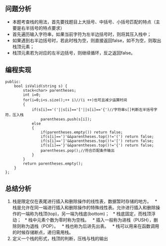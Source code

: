 ## 问题分析
* 本题考查栈的用法，首先要找题目上大括号、中括号、小括号匹配的特点（主要是右半括号的特点要求）
* 首先遍历输入字符串，如果当前字符为左半边括号时，则将其压入栈中；
* 如果遇到右半边括号时，若此时栈为空，则直接返回false，如不为空，则取出栈顶元素；
* 栈顶元素若为对应的左半边括号，则继续循环，反之返回false。
## 编程实现
```class Solution {
public:
    bool isValid(string s) {
        stack<char> parentheses;
        int i=0;
        for(i=0;i<s.size();++ i)//(i ++)也可且减少运算时间
        {
            if(s[i]=='('||s[i]=='['||s[i]=='{')//字符串s[]判断左半括号字符，压入栈
                parentheses.push(s[i]);
            else 
            {
                if(parentheses.empty()) return false;
                if(s[i]==')'&&parentheses.top()!='(') return false;
                if(s[i]==']'&&parentheses.top()!='[') return false;
                if(s[i]=='}'&&parentheses.top()!='{') return false;
                parentheses.pop();//符合匹配条件输出
            }
        }
        return parentheses.empty();
    }
};
```
## 总结分析
1. 栈是限定仅在表尾进行插入和删除操作的线性表，数据暂时存储的地方。
   * 栈是允许在同一端进行插入和删除操作的特殊线性表。允许进行插入和删除操作的一端称为栈顶(top)，另一端为栈底(bottom)；
   * 栈底固定，而栈顶浮动；
   * 栈中元素个数为零时称为空栈。
   * 插入一般称为进栈（PUSH），删除则称为退栈（POP）。
   * 栈也称为后进先出表。
   * 栈可以用来在函数调用的时候存储断点，递归需用栈。
2. 定义一个栈的形式，栈顶的判断，压栈与栈的输出

